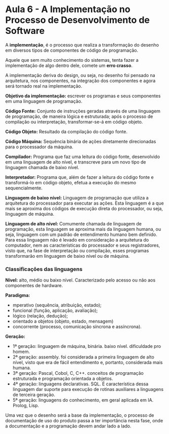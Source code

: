 # Aula 6 - A Implementação no Processo de Desenvolvimento de Software

A **implementação**, é o processo que realiza a transformação do desenho em diversos tipos de componentes de código de programação.

Aquele que sem muito conhecimento do sistemas, tenta fazer a implementação de algo dentro dele, comete um **erro crasso**.

A implementação deriva do design, ou seja, no desenho foi pensado na arquitetura, nos componentes, na integração dos componentes e agora será tornado real na implementação.

**Objetivo da implementação:** escrever os programas e seus componentes em uma linguagem de programação. 

**Código Fonte:** Conjunto de instruções geradas através de uma linguagem de programação, de maneira lógica e estruturada; após o processo de compilação ou interpretação, transformar-se-á em código objeto.

**Código Objeto:** Resultado da compilação do código fonte.

**Código Máquina:** Sequência binária de ações diretamente direcionadas para o processador da máquina.

**Compilador:** Programa que faz uma leitura do código fonte, desenvolvido em uma linguagem de alto nível, e transcreve para um novo tipo de linguagem chamada de baixo nível.

**Interpretador:** Programa que, além de fazer a leitura do código fonte e transformá-lo em código objeto, efetua a execução do mesmo sequencialmente.

**Linguagem de baixo nível:** Linguagem de programação que utiliza a arquitetura do processador para executar as ações. Esta linguagem é a que mais se aproxima dos códigos de execução direta do processador, ou seja, linguagem de máquina.

**Linguagem de alto nível:** Comumente chamada de linguagem de programação, esta linguagem se aproxima mais da linguagem humana, ou seja, linguagem com um padrão de entendimento humano bem definido. Para essa linguagem não é levado em consideração a arquitetura do computador, nem as características do processador e seus registradores, visto que, na fase de interpretação ou compilação, esses programas transformarão em linguagem de baixo nível ou de máquina.

### Classificações das linguagens

**Nível:** alto, médio ou baixo nível. Caracterizado pelo acesso ou não aos componentes de hardware.

**Paradigma:**
 - mperativo (sequência, atribuição, estado);
 - funcional (função, aplicação, avaliação);
 - lógico (relação, dedução);
 - orientado a objetos (objeto, estado, mensagem)
 - concorrente (processo, comunicação síncrona e assíncrona).

**Geração:**
 - 1ª geração: linguagem de máquina, binária. baixo nível. dificuldade pro homem.
 - 2ª geração: assembly. foi considerada a primeira linguagem de alto nível, visto que era de fácil entendimento e, portanto, considerada mais humana.
 - 3ª geração: Pascal, Cobol, C, C++. conceitos de programação estruturada e programação orientada a objetos.
 - 4ª geração: linguagens declarativas. SQL. É característica dessa linguagem dar suporte para execução de rotinas auxiliares a linguagens de terceira geração.
 - 5ª geração: linguagens do conhecimento, em geral aplicada em IA. Prolog, Lisp.

Uma vez que o desenho será a base da implementação, o processo de documentação de uso do produto passa a ter importância nesta fase, onde a documentação e a programação devem andar lado a lado.